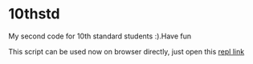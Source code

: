 # 10thstd
My second code for 10th standard students :).Have fun

This script can be used now on browser directly, just open this [repl link](https://bleaklemonchiffonmarkuplanguage.frost2k5.repl.run) 
